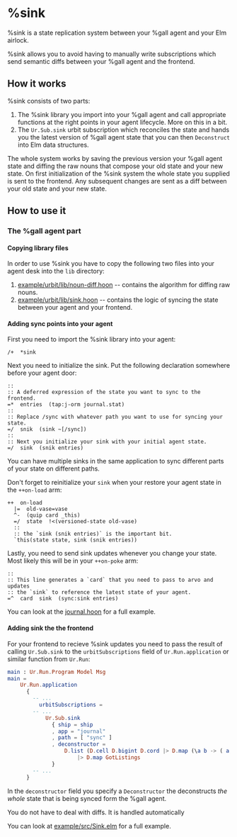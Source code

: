 # %sink

%sink is a state replication system between your %gall agent and your Elm airlock.

%sink allows you to avoid having to manually write subscriptions which send semantic diffs between your %gall agent and the frontend.

## How it works

%sink consists of two parts:
1. The %sink library you import into your %gall agent and call appropriate functions at the right points in your agent lifecycle. More on this in a bit.
2. The `Ur.Sub.sink` urbit subscription which reconciles the state and hands you the latest version of %gall agent state that you can then `Deconstruct` into Elm data structures.

The whole system works by saving the previous version your %gall agent state and diffing the raw nouns that compose your old state and your new state.
On first initialization of the %sink system the whole state you supplied is sent to the frontend. Any subsequent changes are sent as a diff between your old state and your new state.

## How to use it

### The %gall agent part

#### Copying library files

In order to use %sink you have to copy the following two files into your agent desk into the `lib` directory:
1. [example/urbit/lib/noun-diff.hoon](../example/urbit/lib/noun-diff.hoon) -- contains the algorithm for diffing raw nouns.
2. [example/urbit/lib/sink.hoon](../example/urbit/lib/sink.hoon) -- contains the logic of syncing the state between your agent and your frontend.

#### Adding sync points into your agent

First you need to import the %sink library into your agent:

```hoon
/+  *sink
```

Next you need to initialize the sink. Put the following declaration somewhere before your agent door:

```hoon
::
:: A deferred expression of the state you want to sync to the frontend.
=*  entries  (tap:j-orm journal.stat)
::
:: Replace /sync with whatever path you want to use for syncing your state.
=/  snik  (sink ~[/sync])
::
:: Next you initialize your sink with your initial agent state.
=/  sink  (snik entries)
```

You can have multiple sinks in the same application to sync different parts of your state on different paths.

Don't forget to reinitialize your `sink` when your restore your agent state in the `++on-load` arm:

```hoon
++  on-load
  |=  old-vase=vase
  ^-  (quip card _this)
  =/  state  !<(versioned-state old-vase)
  ::
  :: the `sink (snik entries)` is the important bit.
  `this(state state, sink (snik entries))
```
  
Lastly, you need to send sink updates whenever you change your state. Most likely this will be in your `++on-poke` arm:

```hoon
::
:: This line generates a `card` that you need to pass to arvo and updates 
:: the `sink` to reference the latest state of your agent.
=^  card  sink  (sync:sink entries)
```

You can look at the [journal.hoon](../example/urbit/app/journal.hoon) for a full example.

#### Adding sink the the frontend

For your frontend to recieve %sink updates you need to pass the result of calling `Ur.Sub.sink` to the `urbitSubscriptions` field of `Ur.Run.application` or similar function from `Ur.Run`:

```elm
main : Ur.Run.Program Model Msg
main =
    Ur.Run.application
      {
        -- ...
          urbitSubscriptions =
        -- ...
            Ur.Sub.sink
              { ship = ship
              , app = "journal"
              , path = [ "sync" ]
              , deconstructor =
                  D.list (D.cell D.bigint D.cord |> D.map (\a b -> ( a, b )))
                      |> D.map GotListings
              }
        -- ...
      }
```

In the `deconstructor` field you specify a `Deconstructor` the deconstructs _the whole_ state that is being synced form the %gall agent.

You do not have to deal with diffs. It is handled automatically

You can look at [example/src/Sink.elm](../exmaple/src/Sink.elm) for a full example.
